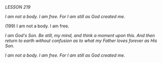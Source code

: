 *LESSON 219*

*I am not a body. I am free.*
*For I am still as God created me.*

(199) I am not a body. I am free.

_I am God's Son. Be still, my mind, and think a moment upon this. And then return to earth without confusion as to what my Father loves forever as His Son._

*I am not a body. I am free.*
*For I am still as God created me.*
